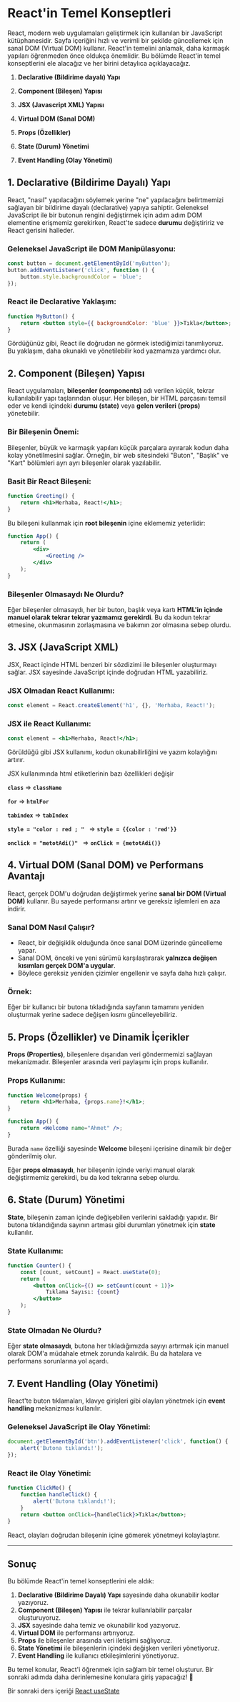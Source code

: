 # React'in Temel Konseptleri

React, modern web uygulamaları geliştirmek için kullanılan bir JavaScript kütüphanesidir. Sayfa içeriğini hızlı ve verimli bir şekilde güncellemek için sanal DOM (Virtual DOM) kullanır. React'in temelini anlamak, daha karmaşık yapıları öğrenmeden önce oldukça önemlidir. Bu bölümde React'in temel konseptlerini ele alacağız ve her birini detaylıca açıklayacağız.

1. **Declarative (Bildirime dayalı) Yapı**

2. **Component (Bileşen) Yapısı**

3. **JSX (Javascript XML) Yapısı**

4. **Virtual DOM (Sanal DOM)**

5. **Props (Özellikler)**

6. **State (Durum) Yönetimi**

7. **Event Handling (Olay Yönetimi)**


## 1. Declarative (Bildirime Dayalı) Yapı
React, "nasıl" yapılacağını söylemek yerine "ne" yapılacağını belirtmemizi sağlayan bir bildirime dayalı (declarative) yapıya sahiptir. Geleneksel JavaScript ile bir butonun rengini değiştirmek için adım adım DOM elementine erişmemiz gerekirken, React'te sadece **durumu** değiştiririz ve React gerisini halleder.

### Geleneksel JavaScript ile DOM Manipülasyonu:
```js
const button = document.getElementById('myButton');
button.addEventListener('click', function () {
    button.style.backgroundColor = 'blue';
});
```

### React ile Declarative Yaklaşım:
```jsx
function MyButton() {
    return <button style={{ backgroundColor: 'blue' }}>Tıkla</button>;
}
```
Gördüğünüz gibi, React ile doğrudan ne görmek istediğimizi tanımlıyoruz. Bu yaklaşım, daha okunaklı ve yönetilebilir kod yazmamıza yardımcı olur.

## 2. Component (Bileşen) Yapısı
React uygulamaları, **bileşenler (components)** adı verilen küçük, tekrar kullanılabilir yapı taşlarından oluşur. Her bileşen, bir HTML parçasını temsil eder ve kendi içindeki **durumu (state)** veya **gelen verileri (props)** yönetebilir.

### Bir Bileşenin Önemi:
Bileşenler, büyük ve karmaşık yapıları küçük parçalara ayırarak kodun daha kolay yönetilmesini sağlar. Örneğin, bir web sitesindeki "Buton", "Başlık" ve "Kart" bölümleri ayrı ayrı bileşenler olarak yazılabilir.

### Basit Bir React Bileşeni:
```jsx
function Greeting() {
    return <h1>Merhaba, React!</h1>;
}
```

Bu bileşeni kullanmak için **root bileşenin** içine eklememiz yeterlidir:
```jsx
function App() {
    return (
        <div>
            <Greeting />
        </div>
    );
}
```

### Bileşenler Olmasaydı Ne Olurdu?
Eğer bileşenler olmasaydı, her bir buton, başlık veya kartı **HTML'in içinde manuel olarak tekrar tekrar yazmamız gerekirdi**. Bu da kodun tekrar etmesine, okunmasının zorlaşmasına ve bakımın zor olmasına sebep olurdu.

## 3. JSX (JavaScript XML)
JSX, React içinde HTML benzeri bir sözdizimi ile bileşenler oluşturmayı sağlar. JSX sayesinde JavaScript içinde doğrudan HTML yazabiliriz.

### JSX Olmadan React Kullanımı:
```js
const element = React.createElement('h1', {}, 'Merhaba, React!');
```

### JSX ile React Kullanımı:
```jsx
const element = <h1>Merhaba, React!</h1>;
```

Görüldüğü gibi JSX kullanımı, kodun okunabilirliğini ve yazım kolaylığını artırır.

JSX kullanımında html etiketlerinin bazı özellikleri değişir

**`class`** => **`className`**

**`for`** => **`htmlFor`**

**`tabindex`** => **`tabIndex`**

**`style = "color : red ; " `** => **`style = {{color : 'red'}}`**

**`onclick = "metotAdi()" `** => **`onClick = {metotAdi()}`**

## 4. Virtual DOM (Sanal DOM) ve Performans Avantajı
React, gerçek DOM'u doğrudan değiştirmek yerine **sanal bir DOM (Virtual DOM)** kullanır. Bu sayede performansı artırır ve gereksiz işlemleri en aza indirir.

### Sanal DOM Nasıl Çalışır?
- React, bir değişiklik olduğunda önce sanal DOM üzerinde güncelleme yapar.
- Sanal DOM, önceki ve yeni sürümü karşılaştırarak **yalnızca değişen kısımları gerçek DOM'a uygular**.
- Böylece gereksiz yeniden çizimler engellenir ve sayfa daha hızlı çalışır.

### Örnek:
Eğer bir kullanıcı bir butona tıkladığında sayfanın tamamını yeniden oluşturmak yerine sadece değişen kısmı güncelleyebiliriz.

## 5. Props (Özellikler) ve Dinamik İçerikler
**Props (Properties)**, bileşenlere dışarıdan veri göndermemizi sağlayan mekanizmadır. Bileşenler arasında veri paylaşımı için props kullanılır.

### Props Kullanımı:
```jsx
function Welcome(props) {
    return <h1>Merhaba, {props.name}!</h1>;
}
```
```jsx
function App() {
    return <Welcome name="Ahmet" />;
}
```

Burada `name` özelliği sayesinde **Welcome** bileşeni içerisine dinamik bir değer gönderilmiş olur.

Eğer **props olmasaydı**, her bileşenin içinde veriyi manuel olarak değiştirmemiz gerekirdi, bu da kod tekrarına sebep olurdu.

## 6. State (Durum) Yönetimi
**State**, bileşenin zaman içinde değişebilen verilerini sakladığı yapıdır. Bir butona tıklandığında sayının artması gibi durumları yönetmek için **state** kullanılır.

### State Kullanımı:
```jsx
function Counter() {
    const [count, setCount] = React.useState(0);
    return (
        <button onClick={() => setCount(count + 1)}>
            Tıklama Sayısı: {count}
        </button>
    );
}
```

### State Olmadan Ne Olurdu?
Eğer **state olmasaydı**, butona her tıkladığımızda sayıyı artırmak için manuel olarak DOM'a müdahale etmek zorunda kalırdık. Bu da hatalara ve performans sorunlarına yol açardı.

## 7. Event Handling (Olay Yönetimi)
React'te buton tıklamaları, klavye girişleri gibi olayları yönetmek için **event handling** mekanizması kullanılır.

### Geleneksel JavaScript ile Olay Yönetimi:
```js
document.getElementById('btn').addEventListener('click', function() {
    alert('Butona tıklandı!');
});
```

### React ile Olay Yönetimi:
```jsx
function ClickMe() {
    function handleClick() {
        alert('Butona tıklandı!');
    }
    return <button onClick={handleClick}>Tıkla</button>;
}
```

React, olayları doğrudan bileşenin içine gömerek yönetmeyi kolaylaştırır.

---

## Sonuç
Bu bölümde React'in temel konseptlerini ele aldık:
1. **Declarative (Bildirime Dayalı) Yapı** sayesinde daha okunabilir kodlar yazıyoruz.
2. **Component (Bileşen) Yapısı** ile tekrar kullanılabilir parçalar oluşturuyoruz.
3. **JSX** sayesinde daha temiz ve okunabilir kod yazıyoruz.
4. **Virtual DOM** ile performansı artırıyoruz.
5. **Props** ile bileşenler arasında veri iletişimi sağlıyoruz.
6. **State Yönetimi** ile bileşenlerin içindeki değişken verileri yönetiyoruz.
7. **Event Handling** ile kullanıcı etkileşimlerini yönetiyoruz.

Bu temel konular, React'i öğrenmek için sağlam bir temel oluşturur. Bir sonraki adımda daha derinlemesine konulara giriş yapacağız! 🚀

Bir sonraki ders içeriği [React useState](../lesson-4/lesson4.md)